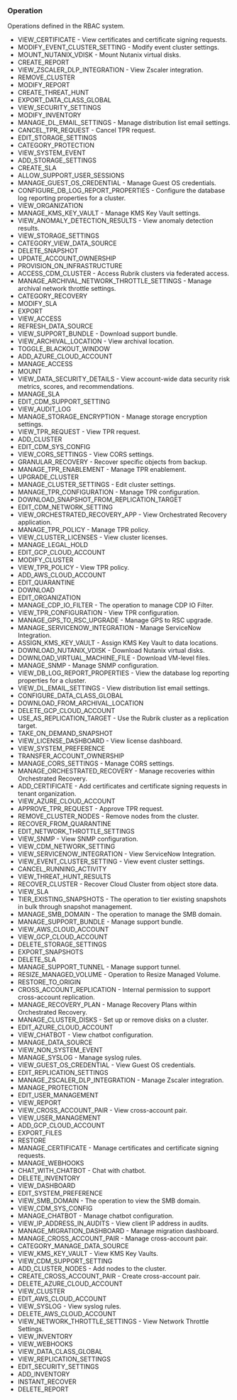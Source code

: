 ### Operation
Operations defined in the RBAC system.

- VIEW_CERTIFICATE - View certificates and certificate signing requests.
- MODIFY_EVENT_CLUSTER_SETTING - Modify event cluster settings.
- MOUNT_NUTANIX_VDISK - Mount Nutanix virtual disks.
- CREATE_REPORT
- VIEW_ZSCALER_DLP_INTEGRATION - View Zscaler integration.
- REMOVE_CLUSTER
- MODIFY_REPORT
- CREATE_THREAT_HUNT
- EXPORT_DATA_CLASS_GLOBAL
- VIEW_SECURITY_SETTINGS
- MODIFY_INVENTORY
- MANAGE_DL_EMAIL_SETTINGS - Manage distribution list email settings.
- CANCEL_TPR_REQUEST - Cancel TPR request.
- EDIT_STORAGE_SETTINGS
- CATEGORY_PROTECTION
- VIEW_SYSTEM_EVENT
- ADD_STORAGE_SETTINGS
- CREATE_SLA
- ALLOW_SUPPORT_USER_SESSIONS
- MANAGE_GUEST_OS_CREDENTIAL - Manage Guest OS credentials.
- CONFIGURE_DB_LOG_REPORT_PROPERTIES - Configure the database log reporting properties for a cluster.
- VIEW_ORGANIZATION
- MANAGE_KMS_KEY_VAULT - Manage KMS Key Vault settings.
- VIEW_ANOMALY_DETECTION_RESULTS - View anomaly detection results.
- VIEW_STORAGE_SETTINGS
- CATEGORY_VIEW_DATA_SOURCE
- DELETE_SNAPSHOT
- UPDATE_ACCOUNT_OWNERSHIP
- PROVISION_ON_INFRASTRUCTURE
- ACCESS_CDM_CLUSTER - Access Rubrik clusters via federated access.
- MANAGE_ARCHIVAL_NETWORK_THROTTLE_SETTINGS - Manage archival network throttle settings.
- CATEGORY_RECOVERY
- MODIFY_SLA
- EXPORT
- VIEW_ACCESS
- REFRESH_DATA_SOURCE
- VIEW_SUPPORT_BUNDLE - Download support bundle.
- VIEW_ARCHIVAL_LOCATION - View archival location.
- TOGGLE_BLACKOUT_WINDOW
- ADD_AZURE_CLOUD_ACCOUNT
- MANAGE_ACCESS
- MOUNT
- VIEW_DATA_SECURITY_DETAILS - View account-wide data security risk metrics, scores, and recommendations.
- MANAGE_SLA
- EDIT_CDM_SUPPORT_SETTING
- VIEW_AUDIT_LOG
- MANAGE_STORAGE_ENCRYPTION - Manage storage encryption settings.
- VIEW_TPR_REQUEST - View TPR request.
- ADD_CLUSTER
- EDIT_CDM_SYS_CONFIG
- VIEW_CORS_SETTINGS - View CORS settings.
- GRANULAR_RECOVERY - Recover specific objects from backup.
- MANAGE_TPR_ENABLEMENT - Manage TPR enablement.
- UPGRADE_CLUSTER
- MANAGE_CLUSTER_SETTINGS - Edit cluster settings.
- MANAGE_TPR_CONFIGURATION - Manage TPR configuration.
- DOWNLOAD_SNAPSHOT_FROM_REPLICATION_TARGET
- EDIT_CDM_NETWORK_SETTING
- VIEW_ORCHESTRATED_RECOVERY_APP - View Orchestrated Recovery application.
- MANAGE_TPR_POLICY - Manage TPR policy.
- VIEW_CLUSTER_LICENSES - View cluster licenses.
- MANAGE_LEGAL_HOLD
- EDIT_GCP_CLOUD_ACCOUNT
- MODIFY_CLUSTER
- VIEW_TPR_POLICY - View TPR policy.
- ADD_AWS_CLOUD_ACCOUNT
- EDIT_QUARANTINE
- DOWNLOAD
- EDIT_ORGANIZATION
- MANAGE_CDP_IO_FILTER - The operation to manage CDP IO Filter.
- VIEW_TPR_CONFIGURATION - View TPR configuration.
- MANAGE_GPS_TO_RSC_UPGRADE - Manage GPS to RSC upgrade.
- MANAGE_SERVICENOW_INTEGRATION - Manage ServiceNow Integration.
- ASSIGN_KMS_KEY_VAULT - Assign KMS Key Vault to data locations.
- DOWNLOAD_NUTANIX_VDISK - Download Nutanix virtual disks.
- DOWNLOAD_VIRTUAL_MACHINE_FILE - Download VM-level files.
- MANAGE_SNMP - Manage SNMP configuration.
- VIEW_DB_LOG_REPORT_PROPERTIES - View the database log reporting properties for a cluster.
- VIEW_DL_EMAIL_SETTINGS - View distribution list email settings.
- CONFIGURE_DATA_CLASS_GLOBAL
- DOWNLOAD_FROM_ARCHIVAL_LOCATION
- DELETE_GCP_CLOUD_ACCOUNT
- USE_AS_REPLICATION_TARGET - Use the Rubrik cluster as a replication target.
- TAKE_ON_DEMAND_SNAPSHOT
- VIEW_LICENSE_DASHBOARD - View license dashboard.
- VIEW_SYSTEM_PREFERENCE
- TRANSFER_ACCOUNT_OWNERSHIP
- MANAGE_CORS_SETTINGS - Manage CORS settings.
- MANAGE_ORCHESTRATED_RECOVERY - Manage recoveries within Orchestrated Recovery.
- ADD_CERTIFICATE - Add certificates and certificate signing requests in tenant organization.
- VIEW_AZURE_CLOUD_ACCOUNT
- APPROVE_TPR_REQUEST - Approve TPR request.
- REMOVE_CLUSTER_NODES - Remove nodes from the cluster.
- RECOVER_FROM_QUARANTINE
- EDIT_NETWORK_THROTTLE_SETTINGS
- VIEW_SNMP - View SNMP configuration.
- VIEW_CDM_NETWORK_SETTING
- VIEW_SERVICENOW_INTEGRATION - View ServiceNow Integration.
- VIEW_EVENT_CLUSTER_SETTING - View event cluster settings.
- CANCEL_RUNNING_ACTIVITY
- VIEW_THREAT_HUNT_RESULTS
- RECOVER_CLUSTER - Recover Cloud Cluster from object store data.
- VIEW_SLA
- TIER_EXISTING_SNAPSHOTS - The operation to tier existing snapshots in bulk through snapshot management.
- MANAGE_SMB_DOMAIN - The operation to manage the SMB domain.
- MANAGE_SUPPORT_BUNDLE - Manage support bundle.
- VIEW_AWS_CLOUD_ACCOUNT
- VIEW_GCP_CLOUD_ACCOUNT
- DELETE_STORAGE_SETTINGS
- EXPORT_SNAPSHOTS
- DELETE_SLA
- MANAGE_SUPPORT_TUNNEL - Manage support tunnel.
- RESIZE_MANAGED_VOLUME - Operation to Resize Managed Volume.
- RESTORE_TO_ORIGIN
- CROSS_ACCOUNT_REPLICATION - Internal permission to support cross-account replication.
- MANAGE_RECOVERY_PLAN - Manage Recovery Plans within Orchestrated Recovery.
- MANAGE_CLUSTER_DISKS - Set up or remove disks on a cluster.
- EDIT_AZURE_CLOUD_ACCOUNT
- VIEW_CHATBOT - View chatbot configuration.
- MANAGE_DATA_SOURCE
- VIEW_NON_SYSTEM_EVENT
- MANAGE_SYSLOG - Manage syslog rules.
- VIEW_GUEST_OS_CREDENTIAL - View Guest OS credentials.
- EDIT_REPLICATION_SETTINGS
- MANAGE_ZSCALER_DLP_INTEGRATION - Manage Zscaler integration.
- MANAGE_PROTECTION
- EDIT_USER_MANAGEMENT
- VIEW_REPORT
- VIEW_CROSS_ACCOUNT_PAIR - View cross-account pair.
- VIEW_USER_MANAGEMENT
- ADD_GCP_CLOUD_ACCOUNT
- EXPORT_FILES
- RESTORE
- MANAGE_CERTIFICATE - Manage certificates and certificate signing requests.
- MANAGE_WEBHOOKS
- CHAT_WITH_CHATBOT - Chat with chatbot.
- DELETE_INVENTORY
- VIEW_DASHBOARD
- EDIT_SYSTEM_PREFERENCE
- VIEW_SMB_DOMAIN - The operation to view the SMB domain.
- VIEW_CDM_SYS_CONFIG
- MANAGE_CHATBOT - Manage chatbot configuration.
- VIEW_IP_ADDRESS_IN_AUDITS - View client IP address in audits.
- MANAGE_MIGRATION_DASHBOARD - Manage migration dashboard.
- MANAGE_CROSS_ACCOUNT_PAIR - Manage cross-account pair.
- CATEGORY_MANAGE_DATA_SOURCE
- VIEW_KMS_KEY_VAULT - View KMS Key Vaults.
- VIEW_CDM_SUPPORT_SETTING
- ADD_CLUSTER_NODES - Add nodes to the cluster.
- CREATE_CROSS_ACCOUNT_PAIR - Create cross-account pair.
- DELETE_AZURE_CLOUD_ACCOUNT
- VIEW_CLUSTER
- EDIT_AWS_CLOUD_ACCOUNT
- VIEW_SYSLOG - View syslog rules.
- DELETE_AWS_CLOUD_ACCOUNT
- VIEW_NETWORK_THROTTLE_SETTINGS - View Network Throttle Settings.
- VIEW_INVENTORY
- VIEW_WEBHOOKS
- VIEW_DATA_CLASS_GLOBAL
- VIEW_REPLICATION_SETTINGS
- EDIT_SECURITY_SETTINGS
- ADD_INVENTORY
- INSTANT_RECOVER
- DELETE_REPORT
